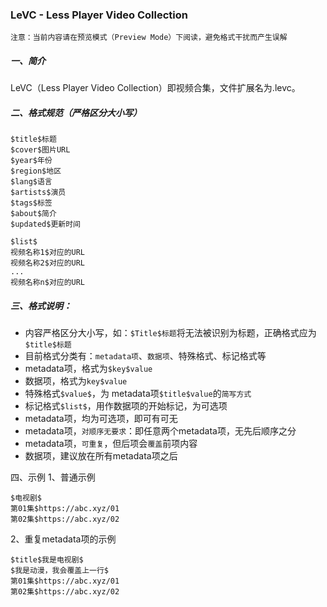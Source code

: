 ### LeVC - Less Player Video Collection

`注意：当前内容请在预览模式（Preview Mode）下阅读，避免格式干扰而产生误解`

##### 一、简介
LeVC（Less Player Video Collection）即视频合集，文件扩展名为.levc。  

##### 二、格式规范（严格区分大小写）
```text
$title$标题
$cover$图片URL
$year$年份
$region$地区
$lang$语言
$artists$演员
$tags$标签
$about$简介
$updated$更新时间
  
$list$
视频名称1$对应的URL
视频名称2$对应的URL
...
视频名称n$对应的URL
```

##### 三、格式说明：
* 内容严格区分大小写，如：`$Title$标题`将无法被识别为标题，正确格式应为`$title$标题`
* 目前格式分类有：`metadata项`、`数据项`、特殊格式、标记格式等
* metadata项，格式为`$key$value`
* 数据项，格式为`key$value`
* 特殊格式`$value$`，为 metadata项`$title$value`的`简写方式`
* 标记格式`$list$`，用作数据项的开始标记，为可选项
* metadata项，均为可选项，即可有可无
* metadata项，`对顺序无要求`：即任意两个metadata项，无先后顺序之分
* metadata项，`可重复`，但后项会`覆盖`前项内容
* 数据项，建议放在所有metadata项之后

四、示例
1、普通示例
```text
$电视剧$
第01集$https://abc.xyz/01
第02集$https://abc.xyz/02
```

2、重复metadata项的示例
```text
$title$我是电视剧$
$我是动漫，我会覆盖上一行$
第01集$https://abc.xyz/01
第02集$https://abc.xyz/02
```